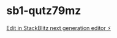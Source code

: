 # sb1-qutz79mz

[Edit in StackBlitz next generation editor ⚡️](https://stackblitz.com/~/github.com/Yaso04/sb1-qutz79mz)